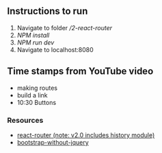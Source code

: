 ## Instructions to run
1. Navigate to folder */2-react-router*
2. *NPM install*
3. *NPM run dev*
4. Navigate to localhost:8080

## Time stamps from YouTube video

- making routes
-  build a link
- 10:30 Buttons
### Resources

- [react-router (note: v2.0 includes history module)](https://github.com/ReactTraining/react-router)
- [bootstrap-without-jquery](https://github.com/tagawa/bootstrap-without-jquery)